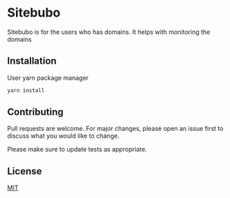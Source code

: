 # Sitebubo

Sitebubo is for the users who has domains. It helps with monitoring the domains

## Installation

User yarn package manager

```bash
yarn install
```


## Contributing
Pull requests are welcome. For major changes, please open an issue first to discuss what you would like to change.

Please make sure to update tests as appropriate.

## License
[MIT](https://sitebubo.com)

